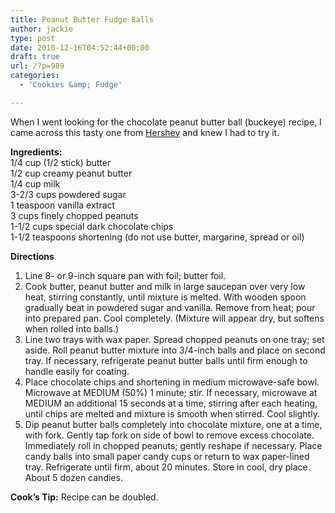 ```yaml
---
title: Peanut Butter Fudge Balls
author: jackie
type: post
date: 2010-12-16T04:52:44+00:00
draft: true
url: /?p=989
categories:
  - 'Cookies &amp; Fudge'

---
```

When I went looking for the chocolate peanut butter ball (buckeye) recipe, I came across this tasty one from [Hershey][1] and knew I had to try it.

**Ingredients:**  
1/4 cup (1/2 stick) butter  
1/2 cup creamy peanut butter  
1/4 cup milk  
3-2/3 cups powdered sugar  
1 teaspoon vanilla extract  
3 cups finely chopped peanuts  
1-1/2 cups special dark chocolate chips  
1-1/2 teaspoons shortening (do not use butter, margarine, spread or oil)

**Directions**

  1. Line 8- or 9-inch square pan with foil; butter foil.
  2. Cook butter, peanut butter and milk in large saucepan over very low heat, stirring constantly, until mixture is melted. With wooden spoon gradually beat in powdered sugar and vanilla. Remove from heat; pour into prepared pan. Cool completely. (Mixture will appear dry, but softens when rolled into balls.)
  3. Line two trays with wax paper. Spread chopped peanuts on one tray; set aside. Roll peanut butter mixture into 3/4-inch balls and place on second tray. If necessary, refrigerate peanut butter balls until firm enough to handle easily for coating.
  4. Place chocolate chips and shortening in medium microwave-safe bowl. Microwave at MEDIUM (50%) 1 minute; stir. If necessary, microwave at MEDIUM an additional 15 seconds at a time, stirring after each heating, until chips are melted and mixture is smooth when stirred. Cool slightly.
  5. Dip peanut butter balls completely into chocolate mixture, one at a time, with fork. Gently tap fork on side of bowl to remove excess chocolate. Immediately roll in chopped peanuts; gently reshape if necessary. Place candy balls into small paper candy cups or return to wax paper-lined tray. Refrigerate until firm, about 20 minutes. Store in cool, dry place. About 5 dozen candies.

**Cook&#8217;s Tip:** Recipe can be doubled.

 [1]: http://www.hersheys.com/recipes/8459/Peanut-Butter-Fudge-Balls.aspx